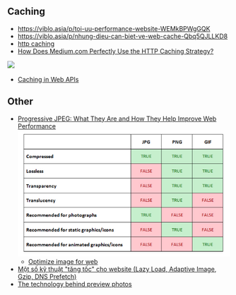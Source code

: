 ## Caching
- https://viblo.asia/p/toi-uu-performance-website-WEMkBPWgGQK
- https://viblo.asia/p/nhung-dieu-can-biet-ve-web-cache-Qbq5QJLLKD8
- [http caching](https://viblo.asia/p/tim-hieu-ve-http-caching-djeZ1BRJlWz)
- [How Does Medium.com Perfectly Use the HTTP Caching Strategy?
  ](https://bytefish.medium.com/how-does-medium-com-perfectly-use-the-http-caching-strategy-c3e2fb69d250)

![](https://miro.medium.com/max/700/1*PCmxsRXn6QWt_NZrCleGkg.png)

- [Caching in Web APIs](https://medium.com/engineering-at-depop/caching-in-web-apis-ff43fd7e893)

## Other
- [Progressive JPEG: What They Are and How They Help Improve Web Performance](https://dev.to/saranshk/progressive-jpeg-what-they-are-and-how-they-help-improve-web-performance-3jl1)
  ![](images/jpeggifpng.jpg)
  - [Optimize image for web](https://kinsta.com/blog/optimize-images-for-web/)
- [Một số kỹ thuật "tăng tốc" cho website (Lazy Load, Adaptive Image, Gzip, DNS Prefetch)](https://viblo.asia/p/mot-so-ky-thuat-tang-toc-cho-website-lazy-load-adaptive-image-gzip-dns-prefetch-maGK7LdxZj2)
- [The technology behind preview photos](https://engineering.fb.com/2015/08/06/android/the-technology-behind-preview-photos/)
